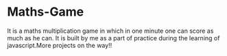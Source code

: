 # Maths-Game

It is a maths multiplication game in which in one minute one can score as much as he can. It is built by me as a part of practice during the learning of javascript.More projects on the way!!
